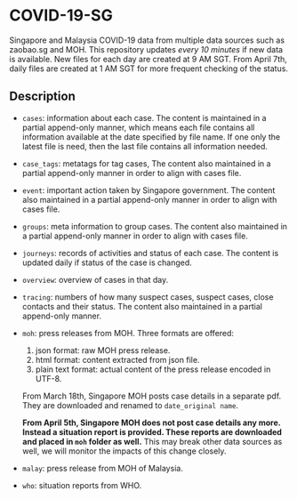 # COVID-19-SG

Singapore and Malaysia COVID-19 data from multiple data sources such as zaobao.sg and MOH. This repository updates *every 10 minutes* if new data is available. New files for each day are created at 9 AM SGT. From April 7th, daily files are created at 1 AM SGT for more frequent checking of the status.


## Description

- `cases`: information about each case. The content is maintained in a partial append-only manner, which means each file contains all information available at the date specified by file name. If one only the latest file is need, then the last file contains all information needed.
- `case_tags`: metatags for tag cases, The content also maintained in a partial append-only manner in order to align with cases file.
- `event`: important action taken by Singapore government. The content also maintained in a partial append-only manner in order to align with cases file.
- `groups`: meta information to group cases. The content also maintained in a partial append-only manner in order to align with cases file.
- `journeys`: records of activities and status of each case. The content is updated daily if status of the case is changed.
- `overview`: overview of cases in that day.
- `tracing`: numbers of how many suspect cases, suspect cases, close contacts and their status. The content also maintained in a partial append-only manner.
- `moh`: press releases from MOH. Three formats are offered:
  1. json format: raw MOH press release.
  2. html format: content extracted from json file.
  3. plain text format: actual content of the press release encoded in UTF-8.

  From March 18th, Singapore MOH posts case details in a separate pdf. They are downloaded and renamed to `date_original name`.
  
  **From April 5th, Singapore MOH does not post case details any more. Instead a situation report is provided. These reports are downloaded and placed in `moh` folder as well.** This may break other data sources as well, we will monitor the impacts of this change closely.
- `malay`: press release from MOH of Malaysia.
- `who`: situation reports from WHO.


